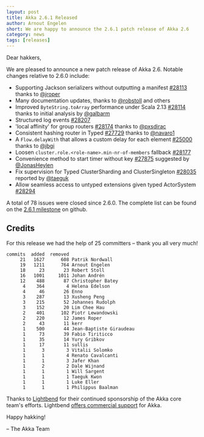 ```yaml
---
layout: post
title: Akka 2.6.1 Released
author: Arnout Engelen
short: We are happy to announce the 2.6.1 patch release of Akka 2.6
category: news
tags: [releases]
---
```


Dear hakkers,

We are pleased to announce a new patch release of Akka 2.6. Notable changes relative to 2.6.0 include:

 * Supporting Jackson serializers without outputting a manifest [#28113](https://github.com/akka/akka/issues/28113) thanks to [@jroper](https://github.com/jroper)
 * Many documentation updates, thanks to [@robstoll](https://github.com/robstoll) and others
 * Improved `ByteString.toArray` performance under Scala 2.13 [#28114](https://github.com/akka/akka/issues/28114) thanks to initial analysis by [@galbarm](https://github.com/galbarm)
 * Structured log events [#28207](https://github.com/akka/akka/issues/28207)
 * 'local affinity' for group routers [#28174](https://github.com/akka/akka/issues/28174) thanks to [@pxsdirac](https://github.com/pxsdirac)
 * Consistent hashing router in Typed [#27729](https://github.com/akka/akka/issues/27729) thanks to [@navaro1](https://github.com/navaro1)
 * A `Flow.delayWith` that allows a custom delay for each element [#25000](https://github.com/akka/akka/pull/25000) thanks to [@jbgi](https://github.com/jbgi)
 * Loosen `cluster.role.<role-name>.min-nr-of-members` fallback [#28177](https://github.com/akka/akka/issues/28177)
 * Convenience method to start timer without key [#27875](https://github.com/akka/akka/pull/27875) suggested by [@JonasHeylen](https://github.com/JonasHeylen)
 * Fix supervision for Typed ClusterSharding and ClusterSingleton [#28035](https://github.com/akka/akka/issues/28035) reported by [@taeguk](https://github.com/taeguk)
 * Allow seamless access to untyped extensions given typed ActorSystem [#28294](https://github.com/akka/akka/pull/28294)

A total of 78 issues were closed since 2.6.0. The complete list can be found on the [2.6.1 milestone](https://github.com/akka/akka/milestone/156?closed=1) on github.

## Credits

For this release we had the help of 25 committers – thank you all very much!

```
commits  added  removed
     21   1627      608 Patrik Nordwall
     19   1211      764 Arnout Engelen
     18     23       23 Robert Stoll
     16   1001     1011 Johan Andrén
     12    488       87 Christopher Batey
      4    364        4 Helena Edelson
      4     46       26 Enno
      3    287       13 Xusheng Peng
      3    215       52 Johannes Rudolph
      3    152       20 Lim Chee Hau
      2    401      102 Piotr Lewandowski
      2    220       12 James Roper
      2     43       11 kerr
      1    500       44 Jean-Baptiste Giraudeau
      1     73       39 Fabio Tiriticco
      1     35       14 Yury Gribkov
      1     17       11 sullis
      1      3        3 Vitalii Solomko
      1      1        4 Renato Cavalcanti
      1      1        3 Jafer Khan
      1      2        2 Dale Wijnand
      1      1        1 Will Sargent
      1      1        1 Taeguk Kwon
      1      1        1 Luke Eller
      1      1        1 Philippus Baalman
```

Thanks to [Lightbend](https://www.lightbend.com/) for their continued sponsorship of the Akka core team's efforts. Lightbend [offers commercial support](https://www.lightbend.com/akka#subscription)
for Akka.

Happy hakking!

– The Akka Team
